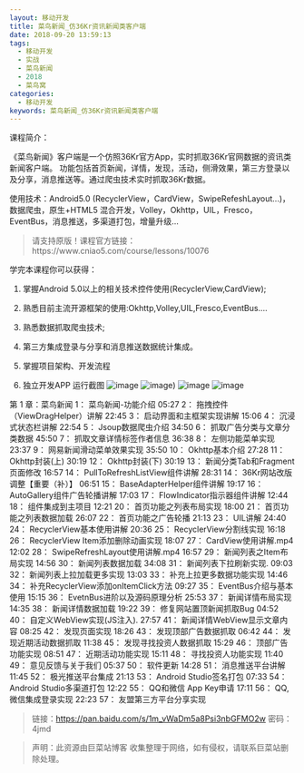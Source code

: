 ```yaml
---
layout: 移动开发
title: 菜鸟新闻_仿36Kr资讯新闻类客户端
date: 2018-09-20 13:59:13
tags:
  - 移动开发
  - 实战
  - 菜鸟新闻
  - 2018
  - 菜鸟窝
categories:
  - 移动开发
keywords: 菜鸟新闻_仿36Kr资讯新闻类客户端
---
```

课程简介：

《菜鸟新闻》客户端是一个仿照36Kr官方App，实时抓取36Kr官网数据的资讯类新闻客户端。 功能包括首页新闻，详情，发现，活动，侧滑效果，第三方登录以及分享，消息推送等。通过爬虫技术实时抓取36Kr数据。

使用技术：Android5.0 (RecyclerView，CardView，SwipeRefeshLayout...)，数据爬虫，原生+HTML5 混合开发，Volley，Okhttp，UIL，Fresco，EventBus，消息推送，多渠道打包，增量升级...
<!-- more -->
<blockquote class="blockquote-center">请支持原版！课程官方链接：https://www.cniao5.com/course/lessons/10076</blockquote>

学完本课程你可以获得：

1. 掌握Android 5.0以上的相关技术控件使用(RecyclerView,CardView);

2. 熟悉目前主流开源框架的使用:Okhttp,Volley,UIL,Fresco,EventBus....

3. 熟悉数据抓取爬虫技术;

4. 第三方集成登录与分享和消息推送数据统计集成。

5. 掌握项目架构、开发流程

6. 独立开发APP
运行截图
![image](https://www.cniao5.com/static/images/class/news001.png)
![image](https://www.cniao5.com/static/images/class/news001.png))
![image](https://www.cniao5.com/static/images/class/news001.png)
![image](https://www.cniao5.com/static/images/class/news001.png)


第 1 章：菜鸟新闻
1：  菜鸟新闻-功能介绍 05:27
2：  拖拽控件（ViewDragHelper）讲解 22:45
3：  启动界面和主框架实现讲解 15:06
4：  沉浸式状态栏讲解 22:54
5：  Jsoup数据爬虫介绍 34:50
6：  抓取广告分类与文章分类数据 45:50
7：  抓取文章详情标签作者信息 36:38
8：  左侧功能菜单实现 23:37
9：  网易新闻滑动菜单效果实现 35:50
10：  Okhttp基本介绍 27:28
11：  Okhttp封装(上) 30:19
12：  Okhttp封装(下) 30:19
13：  新闻分类Tab和Fragment页面修改 16:57
14：  PullToRefreshListView组件讲解 28:31
14：  36Kr网站改版调整【重要（补）】 06:51
15：  BaseAdapterHelper组件讲解 19:17
16：  AutoGallery组件广告轮播讲解 17:03
17：  FlowIndicator指示器组件讲解 12:44
18：  组件集成到主项目 12:21
20：  首页功能之列表布局实现 18:00
21：  首页功能之列表数据加载 26:07
22：  首页功能之广告轮播 21:13
23：  UIL讲解 24:40
24：  RecyclerView基本使用讲解 20:36
25：  RecyclerView分割线实现 16:18
26：  RecyclerView Item添加删除动画实现 18:07
27：  CardView使用讲解.mp4 12:02
28：  SwipeRefreshLayout使用讲解.mp4 16:57
29：  新闻列表之Item布局实现 14:56
30：  新闻列表数据加载 34:08
31：  新闻列表下拉刷新实现. 09:03
32：  新闻列表上拉加载更多实现 13:03
33：  补充上拉更多数据功能实现 14:46
34：  补充RecyclerView添加onItemClick方法 09:27
35：  EventBus介绍与基本使用 15:15
36：  EvetnBus进阶以及源码原理分析 25:53
37：  新闻详情布局实现 14:35
38：  新闻详情数据加载 19:22
39：  修复网站置顶新闻抓取Bug 04:52
40：  自定义WebView实现(JS注入). 27:57
41：  新闻详情WebView显示文章内容 08:25
42：  发现页面实现 18:26
43：  发现顶部广告数据抓取 06:42
44：  发现近期活动数据抓取 11:38
45：  发现寻找投资人数据抓取 15:29
46：  顶部广告功能实现 08:51
47：  近期活动功能实现 15:11
48：  寻找投资人功能实现 11:40
49：  意见反馈与关于我们 05:37
50：  软件更新 14:28
51：  消息推送平台讲解 11:45
52：  极光推送平台集成 21:13
53：  Android Studio签名打包 07:33
54：  Android Studio多渠道打包 12:22
55：  QQ和微信 App Key申请 17:11
56：  QQ,微信集成登录实现 22:23
57：  友盟第三方平台分享实现

> 链接：https://pan.baidu.com/s/1m_vWaDm5a8Psi3nbGFMO2w 密码：4jmd

<blockquote class="blockquote-center">声明：此资源由巨菜站博客 收集整理于网络，如有侵权，请联系巨菜站删除处理。</blockquote>
